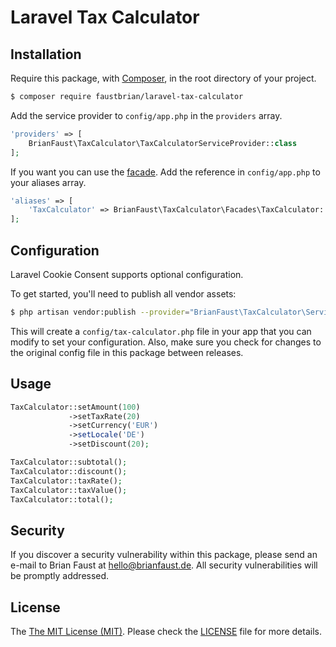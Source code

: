 # Laravel Tax Calculator

## Installation

Require this package, with [Composer](https://getcomposer.org/), in the root directory of your project.

``` bash
$ composer require faustbrian/laravel-tax-calculator
```

Add the service provider to `config/app.php` in the `providers` array.

``` php
'providers' => [
    BrianFaust\TaxCalculator\TaxCalculatorServiceProvider::class
];
```

If you want you can use the [facade](http://laravel.com/docs/facades). Add the reference in `config/app.php` to your aliases array.

``` php
'aliases' => [
    'TaxCalculator' => BrianFaust\TaxCalculator\Facades\TaxCalculator::class
];
```

## Configuration

Laravel Cookie Consent supports optional configuration.

To get started, you'll need to publish all vendor assets:

```bash
$ php artisan vendor:publish --provider="BrianFaust\TaxCalculator\ServiceProvider"
```

This will create a `config/tax-calculator.php` file in your app that you can modify to set your configuration. Also, make sure you check for changes to the original config file in this package between releases.

## Usage

``` php
TaxCalculator::setAmount(100)
             ->setTaxRate(20)
             ->setCurrency('EUR')
             ->setLocale('DE')
             ->setDiscount(20);

TaxCalculator::subtotal();
TaxCalculator::discount();
TaxCalculator::taxRate();
TaxCalculator::taxValue();
TaxCalculator::total();
```

## Security

If you discover a security vulnerability within this package, please send an e-mail to Brian Faust at hello@brianfaust.de. All security vulnerabilities will be promptly addressed.

## License

The [The MIT License (MIT)](LICENSE). Please check the [LICENSE](LICENSE) file for more details.
